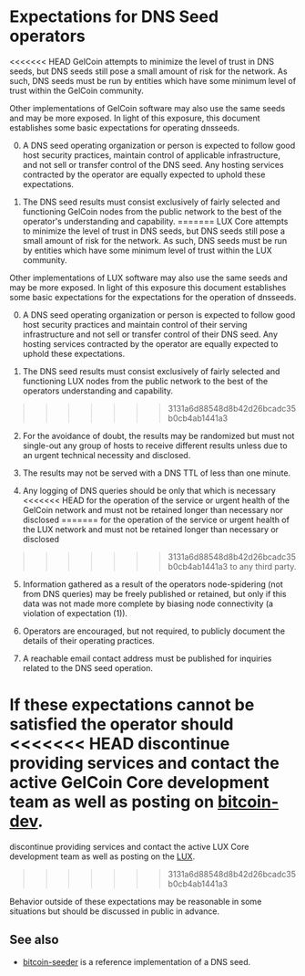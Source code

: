 Expectations for DNS Seed operators
====================================

<<<<<<< HEAD
GelCoin attempts to minimize the level of trust in DNS seeds,
but DNS seeds still pose a small amount of risk for the network.
As such, DNS seeds must be run by entities which have some minimum
level of trust within the GelCoin community.

Other implementations of GelCoin software may also use the same
seeds and may be more exposed. In light of this exposure, this
document establishes some basic expectations for operating dnsseeds.

0. A DNS seed operating organization or person is expected to follow good
host security practices, maintain control of applicable infrastructure,
and not sell or transfer control of the DNS seed. Any hosting services
contracted by the operator are equally expected to uphold these expectations.

1. The DNS seed results must consist exclusively of fairly selected and
functioning GelCoin nodes from the public network to the best of the
operator's understanding and capability.
=======
LUX Core attempts to minimize the level of trust in DNS seeds,
but DNS seeds still pose a small amount of risk for the network.
As such, DNS seeds must be run by entities which have some minimum
level of trust within the LUX community.

Other implementations of LUX software may also use the same
seeds and may be more exposed. In light of this exposure this
document establishes some basic expectations for the expectations
for the operation of dnsseeds.

0. A DNS seed operating organization or person is expected
to follow good host security practices and maintain control of
their serving infrastructure and not sell or transfer control of their
DNS seed. Any hosting services contracted by the operator are
equally expected to uphold these expectations.

1. The DNS seed results must consist exclusively of fairly selected and
functioning LUX nodes from the public network to the best of the
operators understanding and capability.
>>>>>>> 3131a6d88548d8b42d26bcadc35b0cb4ab1441a3

2. For the avoidance of doubt, the results may be randomized but must not
single-out any group of hosts to receive different results unless due to an
urgent technical necessity and disclosed.

3. The results may not be served with a DNS TTL of less than one minute.

4. Any logging of DNS queries should be only that which is necessary
<<<<<<< HEAD
for the operation of the service or urgent health of the GelCoin
network and must not be retained longer than necessary nor disclosed
=======
for the operation of the service or urgent health of the LUX
network and must not be retained longer than necessary or disclosed
>>>>>>> 3131a6d88548d8b42d26bcadc35b0cb4ab1441a3
to any third party.

5. Information gathered as a result of the operators node-spidering
(not from DNS queries) may be freely published or retained, but only
if this data was not made more complete by biasing node connectivity
(a violation of expectation (1)).

6. Operators are encouraged, but not required, to publicly document the
details of their operating practices.

7. A reachable email contact address must be published for inquiries
related to the DNS seed operation.

If these expectations cannot be satisfied the operator should
<<<<<<< HEAD
discontinue providing services and contact the active GelCoin
Core development team as well as posting on
[bitcoin-dev](https://lists.linuxfoundation.org/mailman/listinfo/bitcoin-dev).
=======
discontinue providing services and contact the active LUX
Core development team as well as posting on the
[LUX](https://luxcore.io).
>>>>>>> 3131a6d88548d8b42d26bcadc35b0cb4ab1441a3

Behavior outside of these expectations may be reasonable in some
situations but should be discussed in public in advance.

See also
----------
- [bitcoin-seeder](https://github.com/sipa/bitcoin-seeder) is a reference implementation of a DNS seed.
